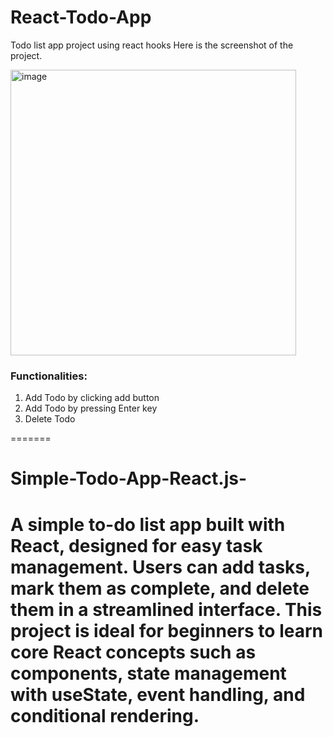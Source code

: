 
# React-Todo-App
Todo list app project using react hooks
Here is the screenshot of the project.

<img width="457" alt="image" src="https://user-images.githubusercontent.com/36126362/213862825-c5c342c6-6ba1-421a-9784-2848368feea4.png">

<h3>Functionalities:</h3>
<ol>
  <li> Add Todo by clicking add button</li>
  <li> Add Todo by pressing Enter key</li>
  <li> Delete Todo</li>
 </ol>
 
=======
# Simple-Todo-App-React.js-
A simple to-do list app built with React, designed for easy task management. Users can add tasks, mark them as complete, and delete them in a streamlined interface.  This project is ideal for beginners to learn core React concepts such as components, state management with useState, event handling, and conditional rendering. 
=======
